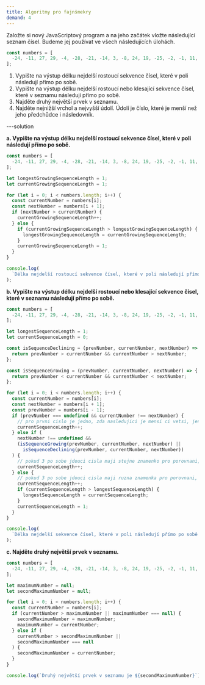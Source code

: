 ```yaml
---
title: Algoritmy pro fajnšmekry
demand: 4
---
```


Založte si nový JavaScriptový program a na jeho začátek vložte následující seznam čísel. Budeme jej používat ve všech následujících úlohách.

<!-- prettier-ignore -->
```js
const numbers = [
  -24, -11, 27, 29, -4, -28, -21, -14, 3, -8, 24, 19, -25, -2, -1, 11, 32, -31, 5
];
```

1. Vypište na výstup délku nejdelší rostoucí sekvence čísel, které v poli následují přímo po sobě.
1. Vypište na výstup délku nejdelší rostoucí nebo klesající sekvence čísel, které v seznamu následují přímo po sobě.
1. Najděte druhý největší prvek v seznamu.
1. Najděte nejnižší vrchol a nejvyšší údolí. Údolí je číslo, které je menší než jeho předchůdce i následovník.

---solution

**a. Vypište na výstup délku nejdelší rostoucí sekvence čísel, které v poli následují přímo po sobě.**

<!-- prettier-ignore -->
```js
const numbers = [
  -24, -11, 27, 29, -4, -28, -21, -14, 3, -8, 24, 19, -25, -2, -1, 11, 32, -31, 5,
];

let longestGrowingSequenceLength = 1;
let currentGrowingSequenceLength = 1;

for (let i = 0; i < numbers.length; i++) {
  const currentNumber = numbers[i];
  const nextNumber = numbers[i + 1];
  if (nextNumber > currentNumber) {
    currentGrowingSequenceLength++;
  } else {
    if (currentGrowingSequenceLength > longestGrowingSequenceLength) {
      longestGrowingSequenceLength = currentGrowingSequenceLength;
    }
    currentGrowingSequenceLength = 1;
  }
}

console.log(
  `Délka nejdelší rostoucí sekvence čísel, které v poli následují přímo po sobě je ${longestGrowingSequenceLength}`
);
```

**b. Vypište na výstup délku nejdelší rostoucí nebo klesající sekvence čísel, které v seznamu následují přímo po sobě.**

<!-- prettier-ignore -->
```js
const numbers = [
  -24, -11, 27, 29, -4, -28, -21, -14, 3, -8, 24, 19, -25, -2, -1, 11, 32, -31, 5,
];

let longestSequenceLength = 1;
let currentSequenceLength = 0;

const isSequenceDeclining = (prevNumber, currentNumber, nextNumber) => {
  return prevNumber > currentNumber && currentNumber > nextNumber;
};

const isSequenceGrowing = (prevNumber, currentNumber, nextNumber) => {
  return prevNumber < currentNumber && currentNumber < nextNumber;
};

for (let i = 0; i < numbers.length; i++) {
  const currentNumber = numbers[i];
  const nextNumber = numbers[i + 1];
  const prevNumber = numbers[i - 1];
  if (prevNumber === undefined && currentNumber !== nextNumber) {
    // pro prvni cislo je jedno, zda nasledujici je mensi ci vetsi, jen nesmi byt rovno
    currentSequenceLength++;
  } else if (
    nextNumber !== undefined &&
    (isSequenceGrowing(prevNumber, currentNumber, nextNumber) ||
      isSequenceDeclining(prevNumber, currentNumber, nextNumber))
  ) {
    // pokud 3 po sobe jdouci cisla maji stejne znamenko pro porovnani, je to sekvence
    currentSequenceLength++;
  } else {
    // pokud 3 po sobe jdouci cisla maji ruzna znamenka pro porovnani, vime, ze uz to neni sekvence
    currentSequenceLength++;
    if (currentSequenceLength > longestSequenceLength) {
      longestSequenceLength = currentSequenceLength;
    }
    currentSequenceLength = 1;
  }
}

console.log(
  `Délka nejdelší sekvence čísel, které v poli následují přímo po sobě je ${longestSequenceLength}`
);
```

**c. Najděte druhý největší prvek v seznamu.**

<!-- prettier-ignore -->
```js
const numbers = [
  -24, -11, 27, 29, -4, -28, -21, -14, 3, -8, 24, 19, -25, -2, -1, 11, 32, -31, 5,
];

let maximumNumber = null;
let secondMaximumNumber = null;

for (let i = 0; i < numbers.length; i++) {
  const currentNumber = numbers[i];
  if (currentNumber > maximumNumber || maximumNumber === null) {
    secondMaximumNumber = maximumNumber;
    maximumNumber = currentNumber;
  } else if (
    currentNumber > secondMaximumNumber ||
    secondMaximumNumber === null
  ) {
    secondMaximumNumber = currentNumber;
  }
}

console.log(`Druhý největší prvek v seznamu je ${secondMaximumNumber}`);
```
